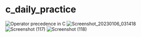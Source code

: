 # c_daily_practice
![Operator precedence in C](https://user-images.githubusercontent.com/67436082/210177524-1e594253-087e-4394-a85b-a5ef8046de09.png)
![Screenshot_20230106_031418](https://user-images.githubusercontent.com/67436082/210975194-3c87bfb8-0458-4518-b2a6-a86069cd1075.png)
![Screenshot (117)](https://user-images.githubusercontent.com/67436082/212059155-2a68b77b-6db8-46f3-b92f-76d461a1c187.png)
![Screenshot (118)](https://user-images.githubusercontent.com/67436082/212059660-1ae5ed09-5aed-4f2b-a34e-237234de6395.png)

